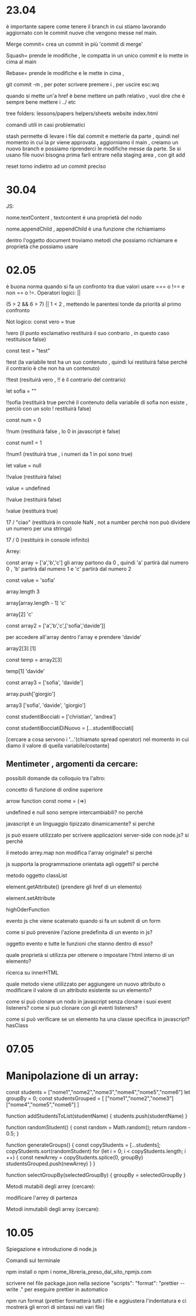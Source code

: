<!-- @format -->

# 23.04

è importante sapere come tenere il branch in cui stiamo lavorando aggiornato con le commit nuove che vengono messe nel main.

Merge commit= crea un commit in più 'commit di merge'

Squash= prende le modifiche , le compatta in un unico commit e lo mette in cima al main

Rebase= prende le modifiche e le mette in cima ,

git commit -m , per poter scrivere premere i , per uscire esc:wq

quando si mette un'a href è bene mettere un path relativo , vuol dire che è sempre bene mettere i ../ etc

tree folders:
lessons/papers
helpers/sheets
website
index.html

comandi utili in casi problematici

stash permette di levare i file dal commit e metterle da parte , quindi nel momento in cui la pr viene approvata , aggiorniamo il main , creiamo un nuovo branch e possiamo riprenderci le modifiche messe da parte. Se si usano file nuovi bisogna prima farli entrare nella staging area , con git add

reset torno indietro ad un commit preciso

# 30.04

JS:

nome.textContent , textcontent è una proprietà del nodo

nome.appendChild , appendChild è una funzione che richiamiamo

dentro l'oggetto document troviamo metodi che possiamo richiamare e proprietà che possiamo usare

# 02.05

è buona norma quando si fa un confronto tra due valori usare === o !== e non == o !=.
Operatori logici: ||

(5 > 2 && 6 > 7) || 1 < 2 , mettendo le parentesi tonde da priorità al primo confronto

Not logico:
const vero = true

!vero (il punto esclamativo restituirà il suo contrario , in questo caso restituisce false)

const test = "test"

!test (la variabile test ha un suo contenuto , quindi lui restituirà false perchè il contrario è che non ha un contenuto)

!!test (resituirà vero , !! è il contrario del contrario)

let sofia = ""

!!sofia (restituirà true perchè il contenuto della variabile di sofia non esiste , perciò con un solo ! restituirà false)

const num = 0

!!num (restituirà false , lo 0 in javascript è false)

const num1 = 1

!!num1 (restituirà true , i numeri da 1 in poi sono true)

let value = null

!!value (restituirà false)

value = undefined

!!value (restituirà false)

!value (restituirà true)

17 / "ciao" (restituirà in console NaN , not a number perchè non può dividere un numero per una stringa)

17 / 0 (restituirà in console infinito)

Arrey:

const array = ['a','b','c']
gli array partono da 0 , quindi 'a' partirà dal numero 0 , 'b' partirà dal numero 1 e 'c' partirà dal numero 2

const value = 'sofia'

array.length
3

array[array.length - 1]
'c'

array[2]
'c'

const array2 = ['a','b','c',['sofia','davide']]

per accedere all'array dentro l'array e prendere 'davide'

array2[3] [1]

const temp = array2[3]

temp[1]
'davide'

const array3 = ['sofia', 'davide']

array.push['giorgio']

array3
['sofia', 'davide', 'giorgio']

const studentiBocciati = ['christian', 'andrea']

const studentiBocciatiDiNuovo = [...studentiBocciati]

[cercare a cosa servono i '...'(chiamato spread operator) nel momento in cui diamo il valore di quella variabile/costante]

## Mentimeter , argomenti da cercare:

possibili domande da colloquio tra l'altro:

concetto di funzione di ordine superiore

arrow function
const nome = (=>)

undefined e null sono sempre intercambiabili? no perchè

javascript è un linguaggio tipizzato dinamicamente? si perchè

js può essere utilizzato per scrivere applicazioni server-side con node.js? si perchè

il metodo arrey.map non modifica l'array originale? si perchè

js supporta la programmazione orientata agli oggetti? si perchè

metodo oggetto classList

element.getAttribute() (prendere gli href di un elemento)

element.setAttribute

highOderFunction

evento js che viene scatenato quando si fa un submit di un form

come si può prevenire l'azione predefinita di un evento in js?

oggetto evento e tutte le funzioni che stanno dentro di esso?

quale proprietà si utilizza per ottenere o impostare l'html interno di un elemento?

ricerca su innerHTML

quale metodo viene utilizzato per aggiungere un nuovo attributo o modificare il valore di un attributo esistente su un elemento?

come si può clonare un nodo in javascript senza clonare i suoi event listeners? come si può clonare con gli eventi listeners?

come si può verificare se un elemento ha una classe specifica in javascript? hasClass

# 07.05

# Manipolazione di un array:

const students = ["nome1","nome2","nome3","nome4","nome5","nome6"]
let groupBy = 0;
const studentsGrouped = [
["nome1","nome2","nome3"]
["nome4","nome5","nome6"]
]

function addStudentsToList(studentName) {
students.push(studentName)
}

function randomStudent() {
const random = Math.random();
return random - 0.5;
}

function generateGroups() {
const copyStudents = [...students];
copyStudents.sort(randomStudent) <!-- il punto sort come parametro vuole una funzione -->
for (let i = 0; i < copyStudents.length; i ++) {
const newArrey = copyStudents.splice(0, groupBy)
studentsGrouped.push(newArrey)
}
}

function selectGroupBy(selectedGroupBy) {
groupBy = selectedGroupBy
}

Metodi mutabili degli arrey (cercare):

modificare l'arrey di partenza

Metodi inmutabili degli arrey (cercare):

# 10.05

Spiegazione e introduzione di node.js

Comandi sul terminale

npm install o npm i nome_libreria_preso_dal_sito_npmjs.com

scrivere nel file package.json nella sezione "scripts":
"format": "prettier --write ." per eseguire prettier in automatico

npm run format (prettier formatterà tutti i file e aggiustera l'indentatura e ci mostrerà gli errori di sintassi nei vari file)
